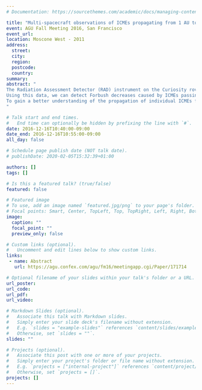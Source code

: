 ```yaml
---
# Documentation: https://sourcethemes.com/academic/docs/managing-content/

title: "Multi-spacecraft observations of ICMEs propagating from 1 AU to 1.5 AU"
event: AGU Fall Meeting 2016, San Francisco
event_url:
location: Moscone West - 2011
address:
  street:
  city:
  region:
  postcode:
  country:
summary:
abstract: "
The Radiation Assessment Detector (RAD) instrument on the Curiosity rover (Mars Science Laboratory mission) has been measuring galactic cosmic rays on the surface of Mars since its landing 4 years ago.
Using this data, we can detect Forbush decreases caused by ICMEs passing Mars.
To gain a better understanding of the propagation of individual ICMEs from 1 AU (Earth orbit) to 1.5 AU (Mars orbit), we investigate events that took place close to the oppositions of Earth (as well as STEREO A and B) and Mars, i.e., when they were nearly in a straight line on the same side of the Sun in the ecliptic plane. Such lineups allow us to estimate the ICMEs’ transit time by estimating the delay time of the corresponding Forbush decreases between data from Earth's orbit (such as neutron monitors on Earth and HEP on both STEREOs) and Mars (RAD). Based on the radial distance between the two measurement locations, the ambient solar wind speeds and the properties of these ICMEs determined in previous studies, we investigate the evolution of the ICME’s speed and/or shape during its propagation in the interplanetary medium beyond Earth orbit.
"

# Talk start and end times.
#   End time can optionally be hidden by prefixing the line with `#`.
date: 2016-12-16T10:40:00-09:00
date_end: 2016-12-16T10:55:00-09:00
all_day: false

# Schedule page publish date (NOT talk date).
# publishDate: 2020-02-05T15:32:39+01:00

authors: []
tags: []

# Is this a featured talk? (true/false)
featured: false

# Featured image
# To use, add an image named `featured.jpg/png` to your page's folder. 
# Focal points: Smart, Center, TopLeft, Top, TopRight, Left, Right, BottomLeft, Bottom, BottomRight.
image:
  caption: ""
  focal_point: ""
  preview_only: false

# Custom links (optional).
#   Uncomment and edit lines below to show custom links.
links:
 - name: Abstract
   url: https://agu.confex.com/agu/fm16/meetingapp.cgi/Paper/171714

# Optional filename of your slides within your talk's folder or a URL.
url_poster:
url_code:
url_pdf:
url_video:

# Markdown Slides (optional).
#   Associate this talk with Markdown slides.
#   Simply enter your slide deck's filename without extension.
#   E.g. `slides = "example-slides"` references `content/slides/example-slides.md`.
#   Otherwise, set `slides = ""`.
slides: ""

# Projects (optional).
#   Associate this post with one or more of your projects.
#   Simply enter your project's folder or file name without extension.
#   E.g. `projects = ["internal-project"]` references `content/project/deep-learning/index.md`.
#   Otherwise, set `projects = []`.
projects: []
---
```

